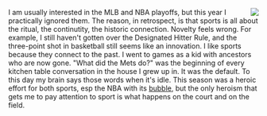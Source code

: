 <img src="http://scripting.com/images/2020/10/17/kranepool.png" border="0" align="right">I am usually interested in the MLB and NBA playoffs, but this year I practically ignored them. The reason, in retrospect, is that sports is all about the ritual, the continutity, the historic connection. Novelty feels wrong. For example, I still haven't gotten over the Designated Hitter Rule, and the three-point shot in basketball still seems like an innovation. I like sports because they connect to the past. I went to games as a kid with ancestors who are now gone. "What did the Mets do?" was the beginning of every kitchen table conversation in the house I grew up in. It was the default. To this day my brain says those words when it's idle. This season was a heroic effort for both sports, esp the NBA with its <a href="https://en.wikipedia.org/wiki/2020_NBA_Bubble">bubble</a>, but the only heroism that gets me to pay attention to sport is what happens on the court and on the field.  
